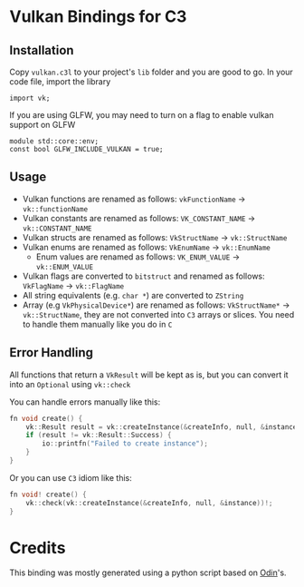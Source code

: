 # Vulkan Bindings for C3

## Installation

Copy `vulkan.c3l` to your project's `lib` folder and you are good to go. In your code file, import the library
```
import vk;
```
If you are using GLFW, you may need to turn on a flag to enable vulkan support on GLFW
```
module std::core::env;
const bool GLFW_INCLUDE_VULKAN = true;
```

## Usage

* Vulkan functions are renamed as follows: `vkFunctionName` -> `vk::functionName`
* Vulkan constants are renamed as follows: `VK_CONSTANT_NAME` -> `vk::CONSTANT_NAME`
* Vulkan structs are renamed as follows: `VkStructName` -> `vk::StructName`
* Vulkan enums are renamed as follows: `VkEnumName` -> `vk::EnumName`
  * Enum values are renamed as follows: `VK_ENUM_VALUE` -> `vk::ENUM_VALUE`
* Vulkan flags are converted to `bitstruct` and renamed as follows: `VkFlagName` -> `vk::FlagName`
* All string equivalents (e.g. `char *`) are converted to `ZString`
* Array (e.g `VkPhysicalDevice*`) are renamed as follows: `VkStructName*` -> `vk::StructName`, they are not converted into `C3` arrays or slices. You need to handle them manually like you do in `C`

## Error Handling

All functions that return a `VkResult` will be kept as is, but you can convert it into an `Optional` using `vk::check`

You can handle errors manually like this:
```cpp
fn void create() {
    vk::Result result = vk::createInstance(&createInfo, null, &instance);
    if (result != vk::Result::Success) {
        io::printfn("Failed to create instance");
    }
}
```
Or you can use `C3` idiom like this:
```cpp
fn void! create() {
    vk::check(vk::createInstance(&createInfo, null, &instance))!;
}
```

# Credits

This binding was mostly generated using a python script based on [Odin](https://github.com/odin-lang/Odin/tree/master/vendor/vulkan)'s.
